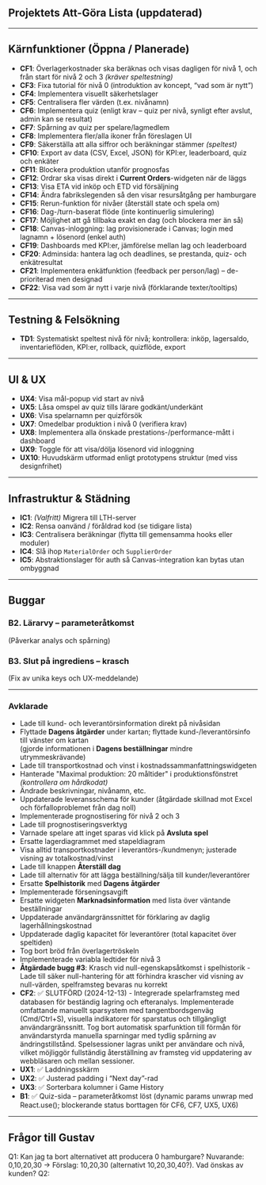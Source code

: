 ## Projektets Att-Göra Lista (uppdaterad)

---

## Kärnfunktioner (Öppna / Planerade)

- **CF1**: Överlagerkostnader ska beräknas och visas dagligen för nivå 1, och från start för nivå 2 och 3 _(kräver speltestning)_
- **CF3**: Fixa tutorial för nivå 0 (introduktion av koncept, “vad som är nytt”)
- **CF4**: Implementera visuellt säkerhetslager
- **CF5**: Centralisera fler värden (t.ex. nivånamn)
- **CF6**: Implementera quiz (enligt krav – quiz per nivå, synligt efter avslut, admin kan se resultat)
- **CF7**: Spårning av quiz per spelare/lagmedlem
- **CF8**: Implementera fler/alla ikoner från föreslagen UI
- **CF9**: Säkerställa att alla siffror och beräkningar stämmer _(speltest)_
- **CF10**: Export av data (CSV, Excel, JSON) för KPI\:er, leaderboard, quiz och enkäter
- **CF11**: Blockera produktion utanför prognosfas
- **CF12**: Ordrar ska visas direkt i **Current Orders**-widgeten när de läggs
- **CF13**: Visa ETA vid inköp och ETD vid försäljning
- **CF14**: Ändra fabrikslegenden så den visar resursåtgång per hamburgare
- **CF15**: Rerun-funktion för nivåer (återställ state och spela om)
- **CF16**: Dag-/turn-baserat flöde (inte kontinuerlig simulering)
- **CF17**: Möjlighet att gå tillbaka exakt en dag (och blockera mer än så)
- **CF18**: Canvas-inloggning: lag provisionerade i Canvas; login med lagnamn + lösenord (enkel auth)
- **CF19**: Dashboards med KPI\:er, jämförelse mellan lag och leaderboard
- **CF20**: Adminsida: hantera lag och deadlines, se prestanda, quiz- och enkätresultat
- **CF21**: Implementera enkätfunktion (feedback per person/lag) – de-prioriterad men designad
- **CF22**: Visa vad som är nytt i varje nivå (förklarande texter/tooltips)

---

## Testning & Felsökning

- **TD1**: Systematiskt speltest nivå för nivå; kontrollera: inköp, lagersaldo, inventarieflöden, KPI\:er, rollback, quizflöde, export

---

## UI & UX

- **UX4**: Visa mål-popup vid start av nivå
- **UX5**: Låsa omspel av quiz tills lärare godkänt/underkänt
- **UX6**: Visa spelarnamn per quizförsök
- **UX7**: Omedelbar produktion i nivå 0 (verifiera krav)
- **UX8**: Implementera alla önskade prestations-/performance-mått i dashboard
- **UX9**: Toggle för att visa/dölja lösenord vid inloggning
- **UX10**: Huvudskärm utformad enligt prototypens struktur (med viss designfrihet)

---

## Infrastruktur & Städning

- **IC1**: _(Valfritt)_ Migrera till LTH-server
- **IC2**: Rensa oanvänd / föråldrad kod (se tidigare lista)
- **IC3**: Centralisera beräkningar (flytta till gemensamma hooks eller moduler)
- **IC4**: Slå ihop `MaterialOrder` och `SupplierOrder`
- **IC5**: Abstraktionslager för auth så Canvas-integration kan bytas utan ombyggnad

---

## Buggar

### B2. Lärarvy – parameteråtkomst

(Påverkar analys och spårning)

### B3. Slut på ingrediens – krasch

(Fix av unika keys och UX-meddelande)

---

### Avklarade

- Lade till kund- och leverantörsinformation direkt på nivåsidan
- Flyttade **Dagens åtgärder** under kartan; flyttade kund-/leverantörsinfo till vänster om kartan  
  (gjorde informationen i **Dagens beställningar** mindre utrymmeskrävande)
- Lade till transportkostnad och vinst i kostnadssammanfattningswidgeten
- Hanterade "Maximal produktion: 20 måltider" i produktionsfönstret _(kontrollera om hårdkodat)_
- Ändrade beskrivningar, nivånamn, etc.
- Uppdaterade leveransschema för kunder (åtgärdade skillnad mot Excel och förfalloproblemet från dag noll)
- Implementerade prognostisering för nivå 2 och 3
- Lade till prognostiseringsverktyg
- Varnade spelare att inget sparas vid klick på **Avsluta spel**
- Ersatte lagerdiagrammet med stapeldiagram
- Visa alltid transportkostnader i leverantörs-/kundmenyn; justerade visning av totalkostnad/vinst
- Lade till knappen **Återställ dag**
- Lade till alternativ för att lägga beställning/sälja till kunder/leverantörer
- Ersatte **Spelhistorik** med **Dagens åtgärder**
- Implementerade förseningsavgift
- Ersatte widgeten **Marknadsinformation** med lista över väntande beställningar
- Uppdaterade användargränssnittet för förklaring av daglig lagerhållningskostnad
- Uppdaterade daglig kapacitet för leverantörer (total kapacitet över speltiden)
- Tog bort bröd från överlagertröskeln
- Implementerade variabla ledtider för nivå 3
- **Åtgärdade bugg #3**: Krasch vid null-egenskapsåtkomst i spelhistorik - Lade till säker null-hantering för att förhindra krascher vid visning av null-värden, spelframsteg bevaras nu korrekt
- **CF2**: ✅ SLUTFÖRD (2024-12-13) - Integrerade spelarframsteg med databasen för beständig lagring och efteranalys. Implementerade omfattande manuellt sparsystem med tangentbordsgenväg (Cmd/Ctrl+S), visuella indikatorer för sparstatus och tillgängligt användargränssnitt. Tog bort automatisk sparfunktion till förmån för användarstyrda manuella sparningar med tydlig spårning av ändringstillstånd. Spelsessioner lagras unikt per användare och nivå, vilket möjliggör fullständig återställning av framsteg vid uppdatering av webbläsaren och mellan sessioner.
- **UX1**: ✅ Laddningsskärm
- **UX2**: ✅ Justerad padding i “Next day”-rad
- **UX3**: ✅ Sorterbara kolumner i Game History
 - **B1**: ✅ Quiz-sida – parameteråtkomst löst (dynamic params unwrap med React.use(); blockerande status borttagen för CF6, CF7, UX5, UX6)

---

## Frågor till Gustav

Q1: Kan jag ta bort alternativet att producera 0 hamburgare? Nuvarande: 0,10,20,30 → Förslag: 10,20,30 (alternativt 10,20,30,40?). Vad önskas av kunden?
Q2: 

